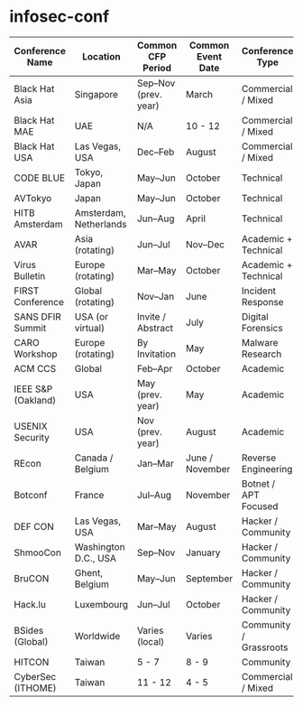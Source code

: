 # infosec-conf



| Conference Name     | Location               | Common CFP Period    | Common Event Date     | Conference Type         |
|---------------------|------------------------|-----------------------|------------------------|--------------------------|
| Black Hat Asia      | Singapore              | Sep–Nov (prev. year)  | March                  | Commercial / Mixed       |
| Black Hat MAE       | UAE                    | N/A                  |  10 - 12                | Commercial / Mixed       |
| Black Hat USA       | Las Vegas, USA         | Dec–Feb               | August                 | Commercial / Mixed       |
| CODE BLUE           | Tokyo, Japan           | May–Jun               | October                | Technical                |
| AVTokyo             | Japan                   | May–Jun               | October                | Technical                |
| HITB Amsterdam      | Amsterdam, Netherlands | Jun–Aug               | April                  | Technical                |
| AVAR                | Asia (rotating)        | Jun–Jul               | Nov–Dec                | Academic + Technical     |
| Virus Bulletin      | Europe (rotating)      | Mar–May               | October                | Academic + Technical     |
| FIRST Conference    | Global (rotating)      | Nov–Jan               | June                   | Incident Response        |
| SANS DFIR Summit    | USA (or virtual)       | Invite / Abstract     | July                   | Digital Forensics        |
| CARO Workshop       | Europe (rotating)      | By Invitation         | May                    | Malware Research         |
| ACM CCS             | Global                 | Feb–Apr               | October                | Academic                 |
| IEEE S&P (Oakland)  | USA                    | May (prev. year)      | May                    | Academic                 |
| USENIX Security     | USA                    | Nov (prev. year)      | August                 | Academic                 |
| REcon               | Canada / Belgium       | Jan–Mar               | June / November        | Reverse Engineering      |
| Botconf             | France                 | Jul–Aug               | November               | Botnet / APT Focused     |
| DEF CON             | Las Vegas, USA         | Mar–May               | August                 | Hacker / Community       |
| ShmooCon            | Washington D.C., USA   | Sep–Nov               | January                | Hacker / Community       |
| BruCON              | Ghent, Belgium         | May–Jun               | September              | Hacker / Community       |
| Hack.lu             | Luxembourg             | Jun–Jul               | October                | Hacker / Community       |
| BSides (Global)     | Worldwide              | Varies (local)        | Varies                 | Community / Grassroots   |
| HITCON              | Taiwan                 | 5 - 7                 | 8 - 9                  | Community                 |
| CyberSec (ITHOME)   | Taiwan                 | 11 - 12               | 4 - 5                  | Commercial  / Mixed  |
